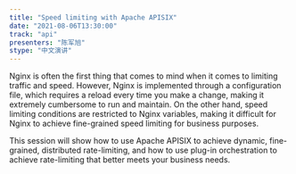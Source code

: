```yaml
---
title: "Speed limiting with Apache APISIX"
date: "2021-08-06T13:30:00"
track: "api"
presenters: "陈军旭"
stype: "中文演讲"
---
```

Nginx is often the first thing that comes to mind when it comes to limiting traffic and speed. However, Nginx is implemented through a configuration file, which requires a reload every time you make a change, making it extremely cumbersome to run and maintain. On the other hand, speed limiting conditions are restricted to Nginx variables, making it difficult for Nginx to achieve fine-grained speed limiting for business purposes.

This session will show how to use Apache APISIX to achieve dynamic, fine-grained, distributed rate-limiting, and how to use plug-in orchestration to achieve rate-limiting that better meets your business needs.
